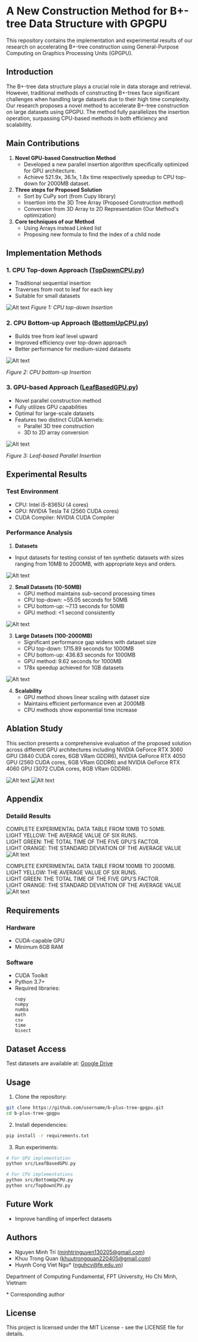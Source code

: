 # A New Construction Method for B+-tree Data Structure with GPGPU

This repository contains the implementation and experimental results of our research on accelerating B+-tree construction using General-Purpose Computing on Graphics Processing Units (GPGPU).

## Introduction

The B+-tree data structure plays a crucial role in data storage and retrieval. However, traditional methods of constructing B+-trees face significant challenges when handling large datasets due to their high time complexity. Our research proposes a novel method to accelerate B+-tree construction on large datasets using GPGPU. The method fully parallelizes the insertion operation, surpassing CPU-based methods in both efficiency and scalability.

## Main Contributions

1. **Novel GPU-based Construction Method**
   - Developed a new parallel insertion algorithm specifically optimized for GPU architecture.
   - Achieve 521.9x, 36.1x, 1.8x time respectively speedup to CPU top-down for 2000MB dataset.
2. **Three steps for Proposed Solution**
   - Sort by CuPy sort (from Cupy library)
   - Insertion into the 3D Tree Array (Proposed Construction method)
   - Conversion from 3D Array to 2D Representation (Our Method's optimization)
3. **Core techniques of our Method**
   - Using Arrays instead Linked list
   - Proposing new formula to find the index of a child node

## Implementation Methods

### 1. CPU Top-down Approach ([TopDownCPU.py](Source/TopDownCPU.py))
- Traditional sequential insertion
- Traverses from root to leaf for each key
- Suitable for small datasets

![Alt text](Images/Linear-basedB+-treeInsertion.png)
*Figure 1: CPU top-down Insertion*

### 2. CPU Bottom-up Approach ([BottomUpCPU.py](Source/BottomUpCPU.py))
- Builds tree from leaf level upward
- Improved efficiency over top-down approach
- Better performance for medium-sized datasets

![Alt text](Images/Level-basedInsertionVisualization.png)

*Figure 2: CPU bottom-up Insertion*

### 3. GPU-based Approach ([LeafBasedGPU.py](Source/LeafBasedGPU.py))
- Novel parallel construction method
- Fully utilizes GPU capabilities
- Optimal for large-scale datasets
- Features two distinct CUDA kernels:
  - Parallel 3D tree construction
  - 3D to 2D array conversion

![Alt text](Images/InsertingProccessingDiagram.png)

*Figure 3: Leaf-based Parallel Insertion*
## Experimental Results

### Test Environment
- CPU: Intel i5-8365U (4 cores)
- GPU: NVIDIA Tesla T4 (2560 CUDA cores)
- CUDA Compiler: NVIDIA CUDA Compiler

### Performance Analysis
1. **Datasets**
- Input datasets for testing consist of ten synthetic datasets with sizes ranging from 10MB to 2000MB, with appropriate keys and orders.

![Alt text](Images/TableKeysOrders.png)

2. **Small Datasets (10-50MB)**
   - GPU method maintains sub-second processing times
   - CPU top-down: ~55.05 seconds for 50MB
   - CPU bottom-up: ~7.13 seconds for 50MB
   - GPU method: <1 second consistently

![Alt text](Images/10_50FlowChart.png)

3. **Large Datasets (100-2000MB)**
   - Significant performance gap widens with dataset size
   - CPU top-down: 1715.89 seconds for 1000MB
   - CPU bottom-up: 436.83 seconds for 1000MB
   - GPU method: 9.62 seconds for 1000MB
   - 178x speedup achieved for 1GB datasets
   
![Alt text](Images/100_2000FlowChart.png)

4. **Scalability**
   - GPU method shows linear scaling with dataset size
   - Maintains efficient performance even at 2000MB
   - CPU methods show exponential time increase

## Ablation Study
This section presents a comprehensive evaluation of the
proposed solution across different GPU architectures including
NVIDIA GeForce RTX 3060 GPU (3840 CUDA cores, 6GB
VRam GDDR6), NVIDIA GeForce RTX 4050 GPU (2560
CUDA cores, 6GB VRam GDDR6) and NVIDIA GeForce
RTX 4060 GPU (3072 CUDA cores, 8GB VRam GDDR6).

![Alt text](Images/10_50CompareGPU.png)
![Alt text](Images/100_2000CompareGPU.png)

## Appendix
### Detaild Results
COMPLETE EXPERIMENTAL DATA TABLE FROM 10MB TO 50MB.<br>
LIGHT YELLOW: THE AVERAGE VALUE OF SIX RUNS.<br>
LIGHT GREEN: THE TOTAL TIME OF THE FIVE GPU’S FACTOR.<br>
LIGHT ORANGE: THE STANDARD DEVIATION OF THE AVERAGE VALUE<br>
![Alt text](Images/Appendix1.jpg)

COMPLETE EXPERIMENTAL DATA TABLE FROM 100MB TO 2000MB.<br>
LIGHT YELLOW: THE AVERAGE VALUE OF SIX RUNS.<br>
LIGHT GREEN: THE TOTAL TIME OF THE FIVE GPU’S FACTOR.<br>
LIGHT ORANGE: THE STANDARD DEVIATION OF THE AVERAGE VALUE<br>
![Alt text](Images/Appendix2.jpg)
## Requirements

### Hardware
- CUDA-capable GPU
- Minimum 6GB RAM

### Software
- CUDA Toolkit
- Python 3.7+
- Required libraries:
  ```
  cupy
  numpy
  numba
  math
  csv
  time
  bisect
  ```

## Dataset Access

Test datasets are available at: [Google Drive](https://drive.google.com/drive/folders/1spZEsHRPGPN_ttKj-EJUhwIO21-kQ_YS?usp=sharing)

## Usage

1. Clone the repository:
```bash
git clone https://github.com/username/b-plus-tree-gpgpu.git
cd b-plus-tree-gpgpu
```

2. Install dependencies:
```bash
pip install -r requirements.txt
```

3. Run experiments:
```bash
# For GPU implementation
python src/LeafBasedGPU.py

# For CPU implementations
python src/BottomUpCPU.py
python src/TopDownCPU.py
```

## Future Work

- Improve handling of imperfect datasets

## Authors

- Nguyen Minh Tri (minhtringuyen130205@gmail.com)
- Khuu Trong Quan (khuutrongquan220405@gmail.com)
- Huynh Cong Viet Ngu* (nguhcv@fe.edu.vn)

Department of Computing Fundamental, FPT University, Ho Chi Minh, Vietnam

\* Corresponding author

## License

This project is licensed under the MIT License - see the LICENSE file for details.
